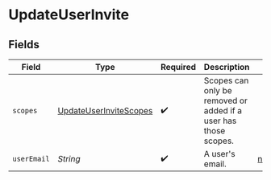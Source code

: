 # UpdateUserInvite


## Fields

| Field                                                                   | Type                                                                    | Required                                                                | Description                                                             | Example                                                                 |
| ----------------------------------------------------------------------- | ----------------------------------------------------------------------- | ----------------------------------------------------------------------- | ----------------------------------------------------------------------- | ----------------------------------------------------------------------- |
| `scopes`                                                                | [UpdateUserInviteScopes](../../models/shared/UpdateUserInviteScopes.md) | :heavy_check_mark:                                                      | Scopes can only be removed or added if a user has those scopes.         |                                                                         |
| `userEmail`                                                             | *String*                                                                | :heavy_check_mark:                                                      | A user's email.                                                         | noreply@hathora.dev                                                     |
